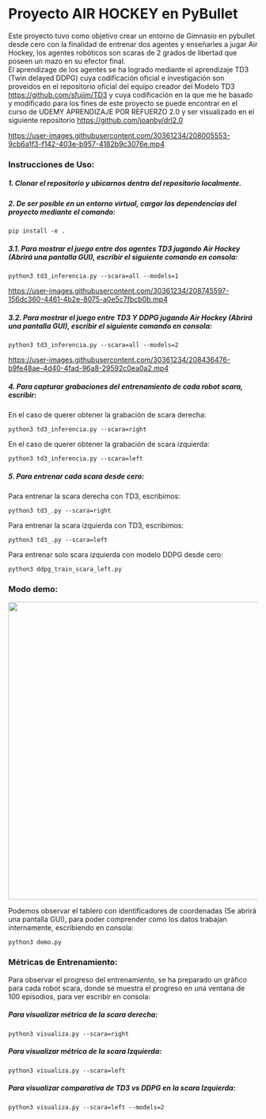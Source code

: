 # Proyecto AIR HOCKEY en PyBullet

Este proyecto tuvo como objetivo crear un entorno de Gimnasio en pybullet desde cero con la finalidad de entrenar dos agentes y enseñarles a jugar Air Hockey, los agentes robóticos son scaras de 2 grados de libertad que poseen un mazo en su efector final.  
El aprendizage de los agentes se ha logrado mediante el aprendizaje TD3 (Twin delayed DDPG) cuya codificación oficial e investigación son proveidos en el repositorio oficial del equipo creador del Modelo TD3 https://github.com/sfujim/TD3 y cuya codificación en la que me he basado y modificado para los fines de este proyecto se puede encontrar en el curso de UDEMY APRENDIZAJE POR REFUERZO 2.0 y ser visualizado en el siguiente repositorio https://github.com/joanby/drl2.0



https://user-images.githubusercontent.com/30361234/208005553-9cb6a1f3-f142-403e-b957-4182b9c3076e.mp4



### Instrucciones de Uso:

##### 1. Clonar el repositorio y ubicarnos dentro del repositorio localmente.  
##### 2. De ser posible en un entorno virtual, cargar las dependencias del proyecto mediante el comando:
~~~
pip install -e .
~~~
##### 3.1. Para mostrar el juego entre dos agentes TD3 jugando Air Hockey (Abrirá una pantalla GUI), escribir el siguiente comando en consola:  
~~~
python3 td3_inferencia.py --scara=all --models=1
~~~




https://user-images.githubusercontent.com/30361234/208745597-156dc360-4461-4b2e-8075-a0e5c7fbcb0b.mp4




##### 3.2. Para mostrar el juego entre TD3 Y DDPG jugando Air Hockey (Abrirá una pantalla GUI), escribir el siguiente comando en consola:  
~~~
python3 td3_inferencia.py --scara=all --models=2
~~~

https://user-images.githubusercontent.com/30361234/208436476-b9fe48ae-4d40-4fad-96a8-29592c0ea0a2.mp4


##### 4. Para capturar grabaciones del entrenamiento de cada robot scara, escribir:  
En el caso de querer obtener la grabación de scara derecha:  
~~~
python3 td3_inferencia.py --scara=right  
~~~
En el caso de querer obtener la grabación de scara izquierda:  
~~~
python3 td3_inferencia.py --scara=left  
~~~
##### 5. Para entrenar cada scara desde cero:  
Para entrenar la scara derecha con TD3, escribimos:  
~~~
python3 td3_.py --scara=right  
~~~
Para entrenar la scara izquierda con TD3, escribimos:  
~~~
python3 td3_.py --scara=left  
~~~
Para entrenar solo scara izquierda con modelo DDPG desde cero:  
~~~
python3 ddpg_train_scara_left.py
~~~

### Modo demo:

<img src="https://user-images.githubusercontent.com/30361234/208746819-afee8982-7e1b-4e3d-9518-023f67dc32e1.png" width="720" height="600">

Podemos observar el tablero con identificadores de coordenadas (Se abrirá una pantalla GUI), para poder comprender como los datos trabajan internamente, escribiendo en consola:
~~~
python3 demo.py 
~~~


### Métricas de Entrenamiento:
Para observar el progreso del entrenamiento, se ha preparado un gráfico para cada robot scara, donde se muestra el progreso en una ventana de 100 episodios, para ver escribir en consola:
##### Para visualizar métrica de la scara derecha:
~~~
python3 visualiza.py --scara=right
~~~
##### Para visualizar métrica de la scara Izquierda:
~~~
python3 visualiza.py --scara=left
~~~
##### Para visualizar comparativa de TD3 vs DDPG en la scara Izquierda:
~~~
python3 visualiza.py --scara=left --models=2
~~~
